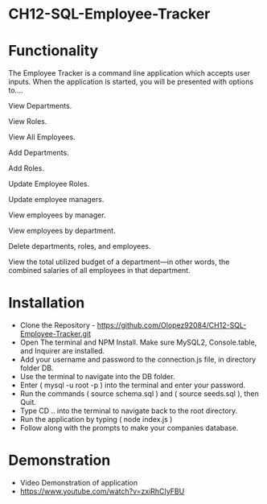 # CH12-SQL-Employee-Tracker

# Functionality

The Employee Tracker is a command line application which accepts user inputs. When the application is started, you will be presented with options to....

View Departments.

View Roles.

View All Employees.

Add Departments.

Add Roles.

Update Employee Roles. 

Update employee managers.

View employees by manager.

View employees by department.

Delete departments, roles, and employees.

View the total utilized budget of a department—in other words, the combined salaries of all employees in that department.

# Installation

- Clone the Repository - https://github.com/Olopez92084/CH12-SQL-Employee-Tracker.git
- Open The terminal and NPM Install. Make sure MySQL2, Console.table, and Inquirer are installed.
- Add your username and password to the connection.js file, in directory folder DB.
- Use the terminal to navigate into the DB folder.
- Enter ( mysql -u root -p ) into the terminal and enter your password.
- Run the commands ( source schema.sql ) and ( source seeds.sql ), then Quit.
- Type CD .. into the terminal to navigate back to the root directory. 
- Run the application by typing ( node index.js )
- Follow along with the prompts to make your companies database.

# Demonstration

- Video Demonstration of application
- https://www.youtube.com/watch?v=zxiRhCIyFBU
